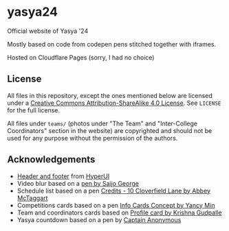 # yasya24

Official website of Yasya '24

Mostly based on code from codepen pens stitched together with iframes.

Hosted on Cloudflare Pages (sorry, I had no choice)

## License

All files in this repository, except the ones mentioned below are licensed
under a [Creative Commons Attribution-ShareAlike 4.0
License][cc-by-sa-4.0]. See `LICENSE` for the full license.

All files under `teams/` (photos under "The Team" and "Inter-College
Coordinators" section in the website) are copyrighted and should not be
used for any purpose without the permission of the authors.

## Acknowledgements

- [Header and footer](https://www.hyperui.dev/components/marketing/footers) from [HyperUI](https://www.hyperui.dev/components/marketing/footers)
- Video blur based on a [pen by Saijo George](https://codepen.io/SaijoGeorge/pen/bVYOMw "CodePen")
- Schedule list based on a pen [Credits - 10 Cloverfield Lane by Abbey McTaggart](https://codepen.io/amctagg1/pen/MJjbBg "CodePen")
- Competitions cards based on a pen [Info Cards Concept by Yancy Min](https://codepen.io/yancy/pen/gBLLxz "CodePen")
- Team and coordinators cards based on [Profile card by Krishna Gudpalle](https://tailwindflex.com/@krishna/profile-card "TailwindFlex")
- Yasya countdown based on a pen by [Captain Anonymous](https://codepen.io/anon/pen/LpzXPL/ "CodePen")


[cc-by-sa-4.0]: https://creativecommons.org/licenses/by-sa/4.0/
